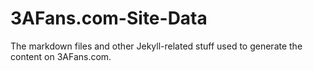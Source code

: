 # 3AFans.com-Site-Data
The markdown files and other Jekyll-related stuff used to generate the content on 3AFans.com.
